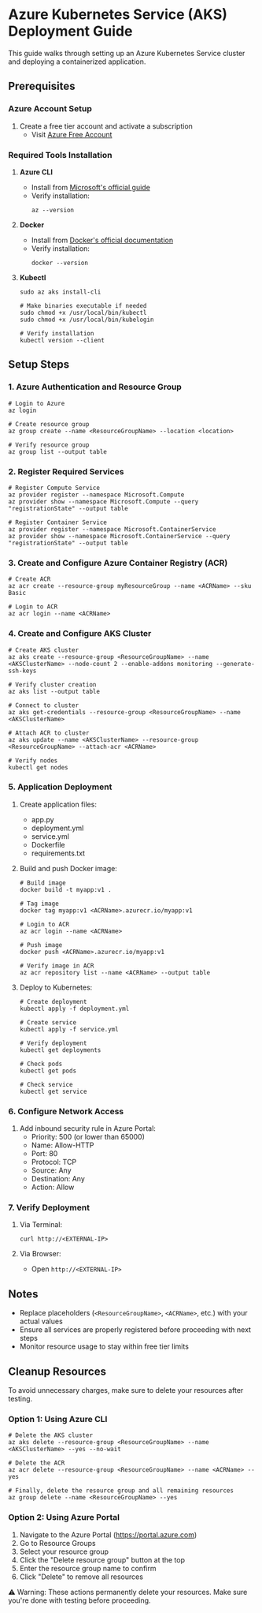 # Azure Kubernetes Service (AKS) Deployment Guide

This guide walks through setting up an Azure Kubernetes Service cluster and deploying a containerized application.

## Prerequisites

### Azure Account Setup
1. Create a free tier account and activate a subscription
   - Visit [Azure Free Account](https://azure.microsoft.com/en-us/free/)

### Required Tools Installation

1. **Azure CLI**
   - Install from [Microsoft's official guide](https://learn.microsoft.com/en-us/cli/azure/install-azure-cli)
   - Verify installation:
     ```
     az --version
     ```

2. **Docker**
   - Install from [Docker's official documentation](https://docs.docker.com/engine/install/)
   - Verify installation:
     ```
     docker --version
     ```

3. **Kubectl**
   ```
   sudo az aks install-cli
   
   # Make binaries executable if needed
   sudo chmod +x /usr/local/bin/kubectl
   sudo chmod +x /usr/local/bin/kubelogin
   
   # Verify installation
   kubectl version --client
   ```

## Setup Steps

### 1. Azure Authentication and Resource Group

```
# Login to Azure
az login

# Create resource group
az group create --name <ResourceGroupName> --location <location>

# Verify resource group
az group list --output table
```

### 2. Register Required Services

```
# Register Compute Service
az provider register --namespace Microsoft.Compute
az provider show --namespace Microsoft.Compute --query "registrationState" --output table

# Register Container Service
az provider register --namespace Microsoft.ContainerService
az provider show --namespace Microsoft.ContainerService --query "registrationState" --output table
```

### 3. Create and Configure Azure Container Registry (ACR)

```
# Create ACR
az acr create --resource-group myResourceGroup --name <ACRName> --sku Basic

# Login to ACR
az acr login --name <ACRName>
```

### 4. Create and Configure AKS Cluster

```
# Create AKS cluster
az aks create --resource-group <ResourceGroupName> --name <AKSClusterName> --node-count 2 --enable-addons monitoring --generate-ssh-keys

# Verify cluster creation
az aks list --output table

# Connect to cluster
az aks get-credentials --resource-group <ResourceGroupName> --name <AKSClusterName>

# Attach ACR to cluster
az aks update --name <AKSClusterName> --resource-group <ResourceGroupName> --attach-acr <ACRName>

# Verify nodes
kubectl get nodes
```

### 5. Application Deployment

1. Create application files:
   - app.py
   - deployment.yml
   - service.yml
   - Dockerfile
   - requirements.txt

2. Build and push Docker image:
   ```
   # Build image
   docker build -t myapp:v1 .

   # Tag image
   docker tag myapp:v1 <ACRName>.azurecr.io/myapp:v1

   # Login to ACR
   az acr login --name <ACRName>

   # Push image
   docker push <ACRName>.azurecr.io/myapp:v1

   # Verify image in ACR
   az acr repository list --name <ACRName> --output table
   ```

3. Deploy to Kubernetes:
   ```
   # Create deployment
   kubectl apply -f deployment.yml

   # Create service
   kubectl apply -f service.yml

   # Verify deployment
   kubectl get deployments

   # Check pods
   kubectl get pods

   # Check service
   kubectl get service
   ```

### 6. Configure Network Access

1. Add inbound security rule in Azure Portal:
   - Priority: 500 (or lower than 65000)
   - Name: Allow-HTTP
   - Port: 80
   - Protocol: TCP
   - Source: Any
   - Destination: Any
   - Action: Allow

### 7. Verify Deployment

1. Via Terminal:
   ```
   curl http://<EXTERNAL-IP>
   ```

2. Via Browser:
   - Open `http://<EXTERNAL-IP>`

## Notes
- Replace placeholders (`<ResourceGroupName>`, `<ACRName>`, etc.) with your actual values
- Ensure all services are properly registered before proceeding with next steps
- Monitor resource usage to stay within free tier limits

## Cleanup Resources
To avoid unnecessary charges, make sure to delete your resources after testing.

### Option 1: Using Azure CLI
```
# Delete the AKS cluster
az aks delete --resource-group <ResourceGroupName> --name <AKSClusterName> --yes --no-wait

# Delete the ACR
az acr delete --resource-group <ResourceGroupName> --name <ACRName> --yes

# Finally, delete the resource group and all remaining resources
az group delete --name <ResourceGroupName> --yes
```

### Option 2: Using Azure Portal
1. Navigate to the Azure Portal (https://portal.azure.com)
2. Go to Resource Groups
3. Select your resource group
4. Click the "Delete resource group" button at the top
5. Enter the resource group name to confirm
6. Click "Delete" to remove all resources

⚠️ Warning: These actions permanently delete your resources. Make sure you're done with testing before proceeding.
